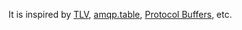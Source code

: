  It is inspired by [TLV](https://en.wikipedia.org/wiki/Type-length-value), [amqp.table](https://www.amqp.org/), [Protocol Buffers](https://developers.google.com/protocol-buffers/), etc.

